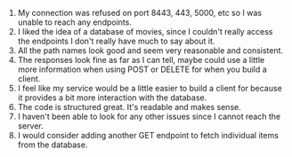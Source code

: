 1. My connection was refused on port 8443, 443, 5000, etc so I was unable to reach any endpoints.
2. I liked the idea of a database of movies, since I couldn't really access the endpoints I don't really have
much to say about it.
3. All the path names look good and seem very reasonable and consistent.
4. The responses look fine as far as I can tell, maybe could use a little more information when using POST or DELETE
for when you build a client.
5. I feel like my service would be a little easier to build a client for because it provides a bit more interaction with
the database.
6. The code is structured great. It's readable and makes sense.
7. I haven't been able to look for any other issues since I cannot reach the server.
8. I would consider adding another GET endpoint to fetch individual items from the database.
